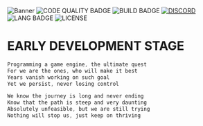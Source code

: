 ![Banner](https://i.ibb.co/vH7fb9Y/revenantbanner.png)
![CODE QUALITY BADGE](https://img.shields.io/codefactor/grade/github/AuracleTech/titan?style=flat-square)
![BUILD BADGE](https://img.shields.io/github/actions/workflow/status/AuracleTech/titan/rust.yml?style=flat-square)
[![DISCORD](https://img.shields.io/discord/1007774941120311377?label=discord&style=flat-square&cat=meow)](https://discord.gg/NtyaUfpCAj)
![LANG BADGE](https://img.shields.io/github/languages/top/AuracleTech/titan?style=flat-square)
![LICENSE](https://img.shields.io/bower/l/bootstrap?style=flat-square)

# EARLY DEVELOPMENT STAGE

```javascript
Programming a game engine, the ultimate quest
For we are the ones, who will make it best
Years vanish working on such goal
Yet we persist, never losing control

We know the journey is long and never ending
Know that the path is steep and very daunting
Absolutely unfeasible, but we are still trying
Nothing will stop us, just keep on thriving
```
